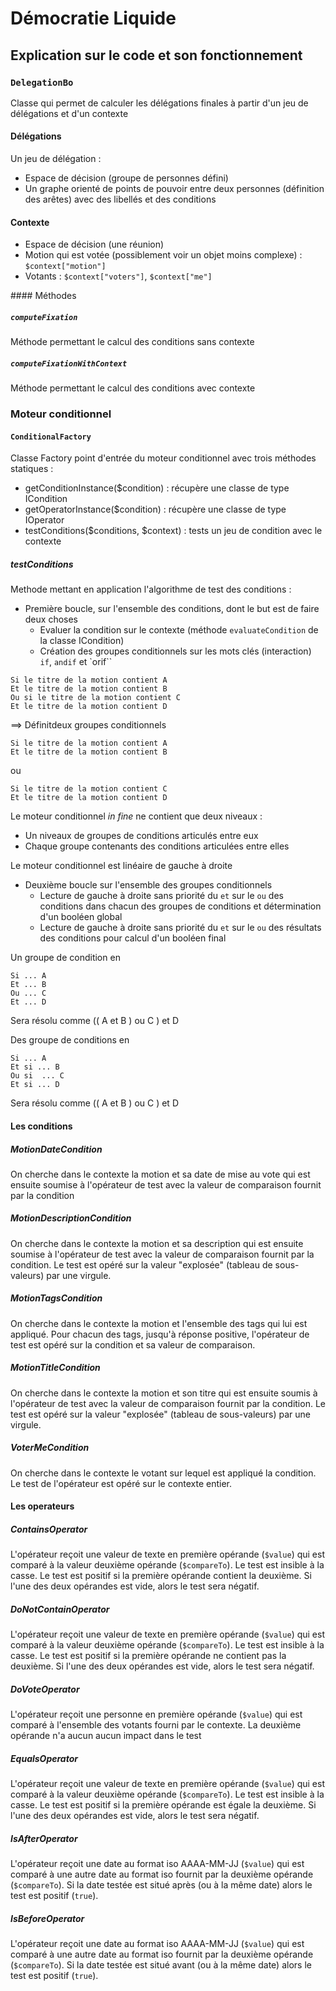 # Démocratie Liquide

## Explication sur le code et son fonctionnement

### `DelegationBo`

Classe qui permet de calculer les délégations finales à partir d'un jeu de délégations et d'un contexte

#### Délégations

Un jeu de délégation : 

- Espace de décision (groupe de personnes défini)
- Un graphe orienté de points de pouvoir entre deux personnes (définition des arêtes) avec des libellés et des conditions

#### Contexte

- Espace de décision (une réunion)
- Motion qui est votée (possiblement voir un objet moins complexe) : `$context["motion"]`
- Votants : `$context["voters"]`, `$context["me"]`

#### Méthodes 

##### `computeFixation`

Méthode permettant le calcul des conditions sans contexte

##### `computeFixationWithContext`

Méthode permettant le calcul des conditions avec contexte

### Moteur conditionnel

#### `ConditionalFactory`

Classe Factory point d'entrée du moteur conditionnel avec trois méthodes statiques : 

- getConditionInstance($condition) : récupère une classe de type ICondition
- getOperatorInstance($condition) : récupère une classe de type IOperator
- testConditions($conditions, $context) : tests un jeu de condition avec le contexte

##### testConditions

Methode mettant en application l'algorithme de test des conditions :

- Première boucle, sur l'ensemble des conditions, dont le but est de faire deux choses 
    - Evaluer la condition sur le contexte (méthode `evaluateCondition` de la classe ICondition)
    - Création des groupes conditionnels sur les mots clés (interaction) `if`, `andif` et `orif``

```
Si le titre de la motion contient A
Et le titre de la motion contient B
Ou si le titre de la motion contient C
Et le titre de la motion contient D
```
==> Définitdeux groupes conditionnels

```
Si le titre de la motion contient A
Et le titre de la motion contient B
```
ou
```
Si le titre de la motion contient C
Et le titre de la motion contient D
```

Le moteur conditionnel *in fine* ne contient que deux niveaux : 

- Un niveaux de groupes de conditions articulés entre eux
- Chaque groupe contenants des conditions articulées entre elles

Le moteur conditionnel est linéaire de gauche à droite

- Deuxième boucle sur l'ensemble des groupes conditionnels 
    - Lecture de gauche à droite sans priorité du `et` sur le `ou` des conditions dans chacun des groupes de conditions et détermination d'un booléen global
    - Lecture de gauche à droite sans priorité du `et` sur le `ou` des résultats des conditions pour calcul d'un booléen final

Un groupe de condition en 

```
Si ... A
Et ... B
Ou ... C
Et ... D
```

Sera résolu comme (( A et B ) ou C ) et D

Des groupe de conditions en 

```
Si ... A
Et si ... B
Ou si  ... C
Et si ... D
```

Sera résolu comme (( A et B ) ou C ) et D

#### Les conditions 

##### MotionDateCondition

On cherche dans le contexte la motion et sa date de mise au vote qui est ensuite soumise à l'opérateur de test avec la valeur de comparaison fournit par la condition

##### MotionDescriptionCondition

On cherche dans le contexte la motion et sa description qui est ensuite soumise à l'opérateur de test avec la valeur de comparaison fournit par la condition.
Le test est opéré sur la valeur "explosée" (tableau de sous-valeurs) par une virgule.

##### MotionTagsCondition

On cherche dans le contexte la motion et l'ensemble des tags qui lui est appliqué. Pour chacun des tags, jusqu'à réponse positive, l'opérateur de test est opéré sur la condition et sa valeur de comparaison.

##### MotionTitleCondition

On cherche dans le contexte la motion et son titre qui est ensuite soumis à l'opérateur de test avec la valeur de comparaison fournit par la condition.
Le test est opéré sur la valeur "explosée" (tableau de sous-valeurs) par une virgule.

##### VoterMeCondition

On cherche dans le contexte le votant sur lequel est appliqué la condition. Le test de l'opérateur est opéré sur le contexte entier.

#### Les operateurs

##### ContainsOperator

L'opérateur reçoit une valeur de texte en première opérande (`$value`) qui est comparé à la valeur deuxième opérande (`$compareTo`). Le test est insible à la casse. Le test est positif si la première opérande contient la deuxième. Si l'une des deux opérandes est vide, alors le test sera négatif.

##### DoNotContainOperator

L'opérateur reçoit une valeur de texte en première opérande (`$value`) qui est comparé à la valeur deuxième opérande (`$compareTo`). Le test est insible à la casse. Le test est positif si la première opérande ne contient pas la deuxième. Si l'une des deux opérandes est vide, alors le test sera négatif.

##### DoVoteOperator

L'opérateur reçoit une personne en première opérande (`$value`) qui est comparé à l'ensemble des votants fourni par le contexte. La deuxième opérande n'a aucun aucun impact dans le test

##### EqualsOperator

L'opérateur reçoit une valeur de texte en première opérande (`$value`) qui est comparé à la valeur deuxième opérande (`$compareTo`). Le test est insible à la casse. Le test est positif si la première opérande est égale la deuxième. Si l'une des deux opérandes est vide, alors le test sera négatif.

##### IsAfterOperator

L'opérateur reçoit une date au format iso AAAA-MM-JJ (`$value`) qui est comparé à une autre date au format iso fournit par la deuxième opérande (`$compareTo`). Si la date testée est situé après (ou à la même date) alors le test est positif (`true`).

##### IsBeforeOperator

L'opérateur reçoit une date au format iso AAAA-MM-JJ (`$value`) qui est comparé à une autre date au format iso fournit par la deuxième opérande (`$compareTo`). Si la date testée est situé avant (ou à la même date) alors le test est positif (`true`).
